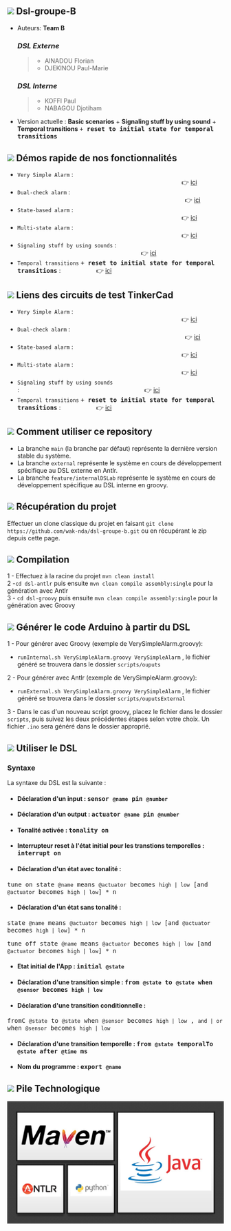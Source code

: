 ## <img src="https://icon-icons.com/icons2/907/PNG/64/group-of-people-in-a-formation_icon-icons.com_70476.png"/>  Dsl-groupe-B

* Auteurs: **Team B**
  ### *DSL Externe*
  > * AINADOU Florian
  > * DJEKINOU Paul-Marie
  ### *DSL Interne*
  >  * KOFFI Paul
  > * NABAGOU Djotiham
* Version actuelle : __Basic scenarios__ + __Signaling stuff by using sound__ + __Temporal transitions__ <kbd>+ __reset to initial state for temporal transitions__</kbd>


## <img src="https://icon-icons.com/icons2/1147/PNG/64/1486486316-arrow-film-movie-play-player-start-video_81236.png"/>  Démos rapide de nos fonctionnalités
* `Very Simple Alarm` : &nbsp;&nbsp;&nbsp;&nbsp;&nbsp;&nbsp;&nbsp;&nbsp;&nbsp;&nbsp;&nbsp;&nbsp;&nbsp;&nbsp;&nbsp;&nbsp;&nbsp;&nbsp;&nbsp;&nbsp;&nbsp;&nbsp;&nbsp;&nbsp;&nbsp;&nbsp;&nbsp;&nbsp;&nbsp;&nbsp;&nbsp;&nbsp;&nbsp;&nbsp;&nbsp;&nbsp;&nbsp;&nbsp;&nbsp;&nbsp;&nbsp;&nbsp;&nbsp;&nbsp;&nbsp;&nbsp;&nbsp;&nbsp;&nbsp;&nbsp;&nbsp;&nbsp;&nbsp;&nbsp;&nbsp;&nbsp;&nbsp;&nbsp;&nbsp;&nbsp;&nbsp;&nbsp;&nbsp;&nbsp;&nbsp;&nbsp;&nbsp;&nbsp;&nbsp;&nbsp;&nbsp;&nbsp;&nbsp;&nbsp;&nbsp;&nbsp;&nbsp;&nbsp;&nbsp;&nbsp;&nbsp;&nbsp;&nbsp;&nbsp;&nbsp;&nbsp;&nbsp;&nbsp;&nbsp;&nbsp;&nbsp;&nbsp;&nbsp;&nbsp;&nbsp;&nbsp; 👉 [ici](https://drive.google.com/file/d/19RyqV8oVMZ8SNIQ71oXbLt3mdt5Y3ou1/view?usp=sharing)
* `Dual-check alarm` :  &nbsp;&nbsp;&nbsp;&nbsp;&nbsp;&nbsp;&nbsp;&nbsp;&nbsp;&nbsp;&nbsp;&nbsp;&nbsp;&nbsp;&nbsp;&nbsp;&nbsp;&nbsp;&nbsp;&nbsp;&nbsp;&nbsp;&nbsp;&nbsp;&nbsp;&nbsp;&nbsp;&nbsp;&nbsp;&nbsp;&nbsp;&nbsp;&nbsp;&nbsp;&nbsp;&nbsp;&nbsp;&nbsp;&nbsp;&nbsp;&nbsp;&nbsp;&nbsp;&nbsp;&nbsp;&nbsp;&nbsp;&nbsp;&nbsp;&nbsp;&nbsp;&nbsp;&nbsp;&nbsp;&nbsp;&nbsp;&nbsp;&nbsp;&nbsp;&nbsp;&nbsp;&nbsp;&nbsp;&nbsp;&nbsp;&nbsp;&nbsp;&nbsp;&nbsp;&nbsp;&nbsp;&nbsp;&nbsp;&nbsp;&nbsp;&nbsp;&nbsp;&nbsp;&nbsp;&nbsp;&nbsp;&nbsp;&nbsp;&nbsp;&nbsp;&nbsp;&nbsp;&nbsp;&nbsp;&nbsp;&nbsp;&nbsp;&nbsp;&nbsp;&nbsp;&nbsp;&nbsp;&nbsp;&nbsp;👉 [ici](https://drive.google.com/file/d/1m-97sSkBXMuvHhR0sY43K60d9z-EbGZW/view?usp=sharing)
* `State-based alarm`  : &nbsp;&nbsp;&nbsp;&nbsp;&nbsp;&nbsp;&nbsp;&nbsp;&nbsp;&nbsp;&nbsp;&nbsp;&nbsp;&nbsp;&nbsp;&nbsp;&nbsp;&nbsp;&nbsp;&nbsp;&nbsp;&nbsp;&nbsp;&nbsp;&nbsp;&nbsp;&nbsp;&nbsp;&nbsp;&nbsp;&nbsp;&nbsp;&nbsp;&nbsp;&nbsp;&nbsp;&nbsp;&nbsp;&nbsp;&nbsp;&nbsp;&nbsp;&nbsp;&nbsp;&nbsp;&nbsp;&nbsp;&nbsp;&nbsp;&nbsp;&nbsp;&nbsp;&nbsp;&nbsp;&nbsp;&nbsp;&nbsp;&nbsp;&nbsp;&nbsp;&nbsp;&nbsp;&nbsp;&nbsp;&nbsp;&nbsp;&nbsp;&nbsp;&nbsp;&nbsp;&nbsp;&nbsp;&nbsp;&nbsp;&nbsp;&nbsp;&nbsp;&nbsp;&nbsp;&nbsp;&nbsp;&nbsp;&nbsp;&nbsp;&nbsp;&nbsp;&nbsp;&nbsp;&nbsp;&nbsp;&nbsp;&nbsp;&nbsp;&nbsp;&nbsp;&nbsp;&nbsp;👉 [ici](https://drive.google.com/file/d/1XQG8X36FR4e23ONn1-RCl5AVm3z95tvY/view?usp=sharing)
* `Multi-state alarm` : &nbsp;&nbsp;&nbsp;&nbsp;&nbsp;&nbsp;&nbsp;&nbsp;&nbsp;&nbsp;&nbsp;&nbsp;&nbsp;&nbsp;&nbsp;&nbsp;&nbsp;&nbsp;&nbsp;&nbsp;&nbsp;&nbsp;&nbsp;&nbsp;&nbsp;&nbsp;&nbsp;&nbsp;&nbsp;&nbsp;&nbsp;&nbsp;&nbsp;&nbsp;&nbsp;&nbsp;&nbsp;&nbsp;&nbsp;&nbsp;&nbsp;&nbsp;&nbsp;&nbsp;&nbsp;&nbsp;&nbsp;&nbsp;&nbsp;&nbsp;&nbsp;&nbsp;&nbsp;&nbsp;&nbsp;&nbsp;&nbsp;&nbsp;&nbsp;&nbsp;&nbsp;&nbsp;&nbsp;&nbsp;&nbsp;&nbsp;&nbsp;&nbsp;&nbsp;&nbsp;&nbsp;&nbsp;&nbsp;&nbsp;&nbsp;&nbsp;&nbsp;&nbsp;&nbsp;&nbsp;&nbsp;&nbsp;&nbsp;&nbsp;&nbsp;&nbsp;&nbsp;&nbsp;&nbsp;&nbsp;&nbsp;&nbsp;&nbsp;&nbsp;&nbsp;&nbsp;&nbsp;👉 [ici](https://drive.google.com/file/d/1Gk-Z64GswuqCTPo54cjSjKeaVHRz1ffB/view?usp=sharing)
* `Signaling stuff by using sounds` : &nbsp;&nbsp;&nbsp;&nbsp;&nbsp;&nbsp;&nbsp;&nbsp;&nbsp;&nbsp;&nbsp;&nbsp;&nbsp;&nbsp;&nbsp;&nbsp;&nbsp;&nbsp;&nbsp;&nbsp;&nbsp;&nbsp;&nbsp;&nbsp;&nbsp;&nbsp;&nbsp;&nbsp;&nbsp;&nbsp;&nbsp;&nbsp;&nbsp;&nbsp;&nbsp;&nbsp;&nbsp;&nbsp;&nbsp;&nbsp;&nbsp;&nbsp;&nbsp;&nbsp;&nbsp;&nbsp;&nbsp;&nbsp;&nbsp;&nbsp;&nbsp;&nbsp;&nbsp;&nbsp;&nbsp;&nbsp;&nbsp;&nbsp;&nbsp;&nbsp;&nbsp;&nbsp;&nbsp;&nbsp;&nbsp;&nbsp;&nbsp;&nbsp;&nbsp;&nbsp;&nbsp;&nbsp;&nbsp;👉 [ici](https://drive.google.com/file/d/1lv3JnBRAOmwbYhtBqW3b_fPNmovczSaQ/view?usp=sharing)
* `Temporal transitions` <kbd>+ __reset to initial state for temporal transitions__</kbd> :&nbsp;&nbsp;&nbsp;&nbsp;&nbsp;&nbsp;&nbsp;&nbsp;&nbsp;&nbsp;&nbsp;&nbsp;&nbsp;&nbsp;&nbsp;&nbsp;&nbsp;&nbsp;&nbsp;&nbsp;&nbsp;👉 [ici](https://drive.google.com/file/d/1I46yfE0j3oK-w-emfjAi7bt3pc_IjSZB/view?usp=sharing)

## <img src="https://icon-icons.com/icons2/621/PNG/64/link-symbol-of-two-chains-links-linked_icon-icons.com_56928.png"/>  Liens des circuits de test TinkerCad
* `Very Simple Alarm` : &nbsp;&nbsp;&nbsp;&nbsp;&nbsp;&nbsp;&nbsp;&nbsp;&nbsp;&nbsp;&nbsp;&nbsp;&nbsp;&nbsp;&nbsp;&nbsp;&nbsp;&nbsp;&nbsp;&nbsp;&nbsp;&nbsp;&nbsp;&nbsp;&nbsp;&nbsp;&nbsp;&nbsp;&nbsp;&nbsp;&nbsp;&nbsp;&nbsp;&nbsp;&nbsp;&nbsp;&nbsp;&nbsp;&nbsp;&nbsp;&nbsp;&nbsp;&nbsp;&nbsp;&nbsp;&nbsp;&nbsp;&nbsp;&nbsp;&nbsp;&nbsp;&nbsp;&nbsp;&nbsp;&nbsp;&nbsp;&nbsp;&nbsp;&nbsp;&nbsp;&nbsp;&nbsp;&nbsp;&nbsp;&nbsp;&nbsp;&nbsp;&nbsp;&nbsp;&nbsp;&nbsp;&nbsp;&nbsp;&nbsp;&nbsp;&nbsp;&nbsp;&nbsp;&nbsp;&nbsp;&nbsp;&nbsp;&nbsp;&nbsp;&nbsp;&nbsp;&nbsp;&nbsp;&nbsp;&nbsp;&nbsp;&nbsp;&nbsp;&nbsp;&nbsp;&nbsp; 👉 [ici](https://www.tinkercad.com/things/htXg7yBnZFz-copy-of-two-leds-and-two-push-buttons/editel?sharecode=1g8OGSQbYqB41tXgSGBLVfwz28pJeCfvBTyhICYf13s)
* `Dual-check alarm` :  &nbsp;&nbsp;&nbsp;&nbsp;&nbsp;&nbsp;&nbsp;&nbsp;&nbsp;&nbsp;&nbsp;&nbsp;&nbsp;&nbsp;&nbsp;&nbsp;&nbsp;&nbsp;&nbsp;&nbsp;&nbsp;&nbsp;&nbsp;&nbsp;&nbsp;&nbsp;&nbsp;&nbsp;&nbsp;&nbsp;&nbsp;&nbsp;&nbsp;&nbsp;&nbsp;&nbsp;&nbsp;&nbsp;&nbsp;&nbsp;&nbsp;&nbsp;&nbsp;&nbsp;&nbsp;&nbsp;&nbsp;&nbsp;&nbsp;&nbsp;&nbsp;&nbsp;&nbsp;&nbsp;&nbsp;&nbsp;&nbsp;&nbsp;&nbsp;&nbsp;&nbsp;&nbsp;&nbsp;&nbsp;&nbsp;&nbsp;&nbsp;&nbsp;&nbsp;&nbsp;&nbsp;&nbsp;&nbsp;&nbsp;&nbsp;&nbsp;&nbsp;&nbsp;&nbsp;&nbsp;&nbsp;&nbsp;&nbsp;&nbsp;&nbsp;&nbsp;&nbsp;&nbsp;&nbsp;&nbsp;&nbsp;&nbsp;&nbsp;&nbsp;&nbsp;&nbsp;&nbsp;&nbsp;&nbsp;👉 [ici](https://www.tinkercad.com/things/bsGUi3A4AC7-copy-of-dualcheck/editel?sharecode=XJ8RHG5773DdFlTWN9dPixxvR2fG-2VAuCJdnvLM544)
* `State-based alarm`  : &nbsp;&nbsp;&nbsp;&nbsp;&nbsp;&nbsp;&nbsp;&nbsp;&nbsp;&nbsp;&nbsp;&nbsp;&nbsp;&nbsp;&nbsp;&nbsp;&nbsp;&nbsp;&nbsp;&nbsp;&nbsp;&nbsp;&nbsp;&nbsp;&nbsp;&nbsp;&nbsp;&nbsp;&nbsp;&nbsp;&nbsp;&nbsp;&nbsp;&nbsp;&nbsp;&nbsp;&nbsp;&nbsp;&nbsp;&nbsp;&nbsp;&nbsp;&nbsp;&nbsp;&nbsp;&nbsp;&nbsp;&nbsp;&nbsp;&nbsp;&nbsp;&nbsp;&nbsp;&nbsp;&nbsp;&nbsp;&nbsp;&nbsp;&nbsp;&nbsp;&nbsp;&nbsp;&nbsp;&nbsp;&nbsp;&nbsp;&nbsp;&nbsp;&nbsp;&nbsp;&nbsp;&nbsp;&nbsp;&nbsp;&nbsp;&nbsp;&nbsp;&nbsp;&nbsp;&nbsp;&nbsp;&nbsp;&nbsp;&nbsp;&nbsp;&nbsp;&nbsp;&nbsp;&nbsp;&nbsp;&nbsp;&nbsp;&nbsp;&nbsp;&nbsp;&nbsp;&nbsp;👉 [ici](https://www.tinkercad.com/things/cK7Df9GFPSc-copy-of-two-leds-and-two-push-buttons/editel?sharecode=goajfUehBalWURv0YFDR4BtOZ9ESfxFJcHRQ4aZOqkE)
* `Multi-state alarm` : &nbsp;&nbsp;&nbsp;&nbsp;&nbsp;&nbsp;&nbsp;&nbsp;&nbsp;&nbsp;&nbsp;&nbsp;&nbsp;&nbsp;&nbsp;&nbsp;&nbsp;&nbsp;&nbsp;&nbsp;&nbsp;&nbsp;&nbsp;&nbsp;&nbsp;&nbsp;&nbsp;&nbsp;&nbsp;&nbsp;&nbsp;&nbsp;&nbsp;&nbsp;&nbsp;&nbsp;&nbsp;&nbsp;&nbsp;&nbsp;&nbsp;&nbsp;&nbsp;&nbsp;&nbsp;&nbsp;&nbsp;&nbsp;&nbsp;&nbsp;&nbsp;&nbsp;&nbsp;&nbsp;&nbsp;&nbsp;&nbsp;&nbsp;&nbsp;&nbsp;&nbsp;&nbsp;&nbsp;&nbsp;&nbsp;&nbsp;&nbsp;&nbsp;&nbsp;&nbsp;&nbsp;&nbsp;&nbsp;&nbsp;&nbsp;&nbsp;&nbsp;&nbsp;&nbsp;&nbsp;&nbsp;&nbsp;&nbsp;&nbsp;&nbsp;&nbsp;&nbsp;&nbsp;&nbsp;&nbsp;&nbsp;&nbsp;&nbsp;&nbsp;&nbsp;&nbsp;&nbsp;👉 [ici](https://www.tinkercad.com/things/6QrnopHUtKE-copy-of-two-leds-and-two-push-buttons/editel?sharecode=mxiFKdLX44aTZad5Fyg7G0CQEIZNXnTGS1HG9AsouGI)
* `Signaling stuff by using sounds` :&nbsp;&nbsp;&nbsp;&nbsp;&nbsp;&nbsp;&nbsp;&nbsp;&nbsp;&nbsp;&nbsp;&nbsp;&nbsp;&nbsp;&nbsp;&nbsp;&nbsp;&nbsp;&nbsp;&nbsp;&nbsp;&nbsp;&nbsp;&nbsp;&nbsp;&nbsp;&nbsp;&nbsp;&nbsp;&nbsp;&nbsp;&nbsp;&nbsp;&nbsp;&nbsp;&nbsp;&nbsp;&nbsp;&nbsp;&nbsp;&nbsp;&nbsp;&nbsp;&nbsp;&nbsp;&nbsp;&nbsp;&nbsp;&nbsp;&nbsp;&nbsp;&nbsp;&nbsp;&nbsp;&nbsp;&nbsp;&nbsp;&nbsp;&nbsp;&nbsp;&nbsp;&nbsp;&nbsp;&nbsp;&nbsp;&nbsp;&nbsp;&nbsp;&nbsp;&nbsp;&nbsp;&nbsp;&nbsp;&nbsp;👉 [ici](https://www.tinkercad.com/things/2D4hoaXBBbl-signaling/editel?sharecode=XdgBwhE-5mOG2FR5I0B5Z-YMvrbEBitsvVfbLDAFcb8)
* `Temporal transitions` <kbd>+ __reset to initial state for temporal transitions__</kbd> :&nbsp;&nbsp;&nbsp;&nbsp;&nbsp;&nbsp;&nbsp;&nbsp;&nbsp;&nbsp;&nbsp;&nbsp;&nbsp;&nbsp;&nbsp;&nbsp;&nbsp;&nbsp;&nbsp;&nbsp;&nbsp;👉 [ici](https://drive.google.com/file/d/1I46yfE0j3oK-w-emfjAi7bt3pc_IjSZB/view?usp=sharing)

## <img src="https://icon-icons.com/icons2/933/PNG/64/help-button-speech-bubble-with-question-mark_icon-icons.com_72707.png"/>  Comment utiliser ce repository

* La branche `main` (la branche par défaut) représente la dernière version stable du système.
* La branche `external` représente le système en cours de développement spécifique au DSL externe en Antlr.
* La branche `feature/internalDSLab` représente le système en cours de développement spécifique au DSL interne en groovy.

## <img src="https://icon-icons.com/icons2/1369/PNG/64/-get-app_90101.png"/>  Récupération du projet

Effectuer un clone classique du projet en faisant ```git clone https://github.com/wak-nda/dsl-groupe-b.git``` ou en récupérant le zip depuis cette page.

## <img src="https://icon-icons.com/icons2/7/PNG/64/runbuild_1068.png"/>  Compilation
1 - Effectuez à la racine du projet `mvn clean install`  
2 -`cd dsl-antlr` puis ensuite `mvn clean compile assembly:single` pour la génération avec Antlr  
3 - `cd dsl-groovy` puis ensuite `mvn clean compile assembly:single` pour la génération avec Groovy

## <img src="https://cdn0.iconfinder.com/data/icons/octicons/1024/git-compare-48.png"/> Générer le code Arduino à partir du DSL
1 - Pour générer avec Groovy (exemple de VerySimpleAlarm.groovy):
* `runInternal.sh VerySimpleAlarm.groovy VerySimpleAlarm` , le fichier généré se trouvera dans le dossier `scripts/ouputs`

2 - Pour générer avec Antlr (exemple de VerySimpleAlarm.groovy):
* `runExternal.sh VerySimpleAlarm.groovy VerySimpleAlarm` , le fichier généré se trouvera dans le dossier `scripts/ouputsExternal`

3 - Dans le cas d'un nouveau script groovy, placez le fichier dans le dossier `scripts`, puis suivez les deux précédentes étapes selon votre choix. Un fichier `.ino` sera généré dans le dossier approprié.



## <img src="https://cdn2.iconfinder.com/data/icons/flat-ui-icons-24-px/24/new-24-48.png"/> Utiliser le DSL

### Syntaxe
La syntaxe du DSL est la suivante :

* #### Déclaration d'un input :  <kbd>sensor `@name` pin `@number`</kbd>

* #### Déclaration d'un output : <kbd>actuator `@name` pin `@number`</kbd>

* #### Tonalité activée    : <kbd>tonality on</kbd>

* #### Interrupteur reset à l'état initial pour les transtions temporelles   : <kbd>interrupt on</kbd>

* #### Déclaration d'un état avec tonalité  :
<kbd>tune on state `@name` means `@actuator` becomes `high | low` [and `@actuator` becomes `high | low`] * n</kbd>

* #### Déclaration d'un état sans tonalité :
<kbd>state `@name` means `@actuator` becomes `high | low` [and `@actuator` becomes `high | low`] * n
</kbd> &nbsp;   &nbsp;

<kbd>tune off state `@name` means `@actuator` becomes `high | low` [and `@actuator` becomes `high | low`] * n</kbd>

* #### Etat initial de l'App  : <kbd>initial `@state`</kbd>

* #### Déclaration d'une transition simple : <kbd>from `@state` to `@state` when `@sensor` becomes `high | low`</kbd>

* #### Déclaration d'une transition conditionnelle :
<kbd>fromC `@state` to `@state` when `@sensor` becomes `high | low` , `and | or` when `@sensor` becomes `high | low` </kbd>

* #### Déclaration d'une transition temporelle : <kbd>from `@state` temporalTo `@state` after `@time` ms </kbd>

* #### Nom du programme   : <kbd>export `@name`</kbd>


## <img src="https://icon-icons.com/icons2/1145/PNG/64/codeoutlinedprogrammingsigns_81143.png"/>  Pile Technologique
  <p align="center">
    <img src="./docs/img/techno.jpg"/>
  </p>
